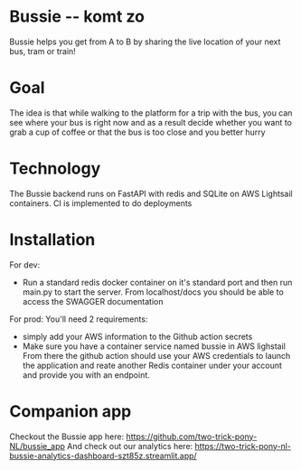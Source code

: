 # Bussie -- komt zo
Bussie helps you get from A to B by sharing the live location of your next bus, tram or train!

# Goal
The idea is that while walking to the platform for a trip with the bus, you can see where your bus is right now and as a result decide whether you want to grab a cup of coffee or that the bus is too close and you better hurry

# Technology
The Bussie backend runs on FastAPI with redis and SQLite on AWS Lightsail containers. CI is implemented to do deployments

# Installation
For dev: 
- Run a standard redis docker container on it's standard port and then run main.py to start the server. From localhost/docs you should be able to access the SWAGGER documentation

For prod: 
You'll need 2 requirements:
- simply add your AWS information to the Github action secrets
- Make sure you have a container service named bussie in AWS lighstail 
From there the github action should use your AWS credentials to launch the application and reate another Redis container under your account and provide you with an endpoint. 

# Companion app
Checkout the Bussie app here: https://github.com/two-trick-pony-NL/bussie_app 
And check out our analytics here: https://two-trick-pony-nl-bussie-analytics-dashboard-szt85z.streamlit.app/